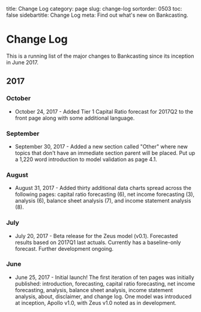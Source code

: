 title: Change Log
category: page
slug: change-log
sortorder: 0503
toc: false
sidebartitle: Change Log
meta: Find out what's new on Bankcasting.

# Change Log
This is a running list of the major changes to Bankcasting since its
inception in June 2017. 

## 2017

### October
* October 24, 2017 - Added Tier 1 Capital Ratio forecast for 2017Q2 to the front page along with some additional language.

### September
* September 30, 2017 - Added a new section called "Other" where new topics that don't have an immediate section parent will be placed. Put up a 1,220 word introduction to model validation as page 4.1.

### August
* August 31, 2017 - Added thirty additional data charts spread across the following pages: capital ratio forecasting (6), net income forecasting (3), analysis (6), balance sheet analysis (7), and income statement analysis (8).

### July
* July 20, 2017 - Beta release for the Zeus model (v0.1). Forecasted results based on 2017Q1 last actuals. Currently has a baseline-only forecast. Further development ongoing.

### June
* June 25, 2017 - Initial launch! The first iteration of ten pages was initially published: introduction, forecasting, capital ratio forecasting, net income forecasting, analysis, balance sheet analysis, income statement analysis, about, disclaimer, and change log. One model was introduced at inception, Apollo v1.0, with Zeus v1.0 noted as in development.
